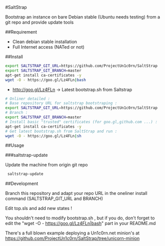 #SaltStrap

Bootstrap an instance on bare Debian stable (Ubuntu needs testing) from a git repo and provide update tools

##Requirement

 * Clean debian stable installation
 * Full Internet access (NATed or not)

##Install 

```bash
export SALTSTRAP_GIT_URL=https://github.com/ProjectUn1c0rn/SaltStrap
export SALTSTRAP_GIT_BRANCH=master
apt-get install ca-certificates -y
wget -O - https://goo.gl/Lz4FLn|bash
```

 * http://goo.gl/Lz4FLn -> Latest bootstrap.sh from Saltstrap

```bash
# Onliner detailed :
# Base repository URL for saltstrap bootstraping :
export SALTSTRAP_GIT_URL=https://github.com/ProjectUn1c0rn/SaltStrap
# Branch :
export SALTSTRAP_GIT_BRANCH=master
# Install basic "trusted" certificates (for goo.gl,github.com ...) :
apt-get install ca-certificates -y
# Get latest bootstrap.sh from SaltStrap and run :
wget -O - https://goo.gl/Lz4FLn|sh
```


##Usage

###saltstrap-update

Update the machine from origin git repo

```bash
 saltstrap-update
```

##Development

Branch this repository and adapt your repo URL in the oneliner install command (SALTSTRAP_GIT_URL and BRANCH)

Edit top.sls and add new states !

You shouldn't need to modify bootstrap.sh , but if you do, don't forget to edit the "wget -O - https://goo.gl/Lz4FLn|bash" part in your README.md

There's a full blown example deploying a Un1c0rn.net minion's at https://github.com/ProjectUn1c0rn/SaltStrap/tree/unicorn-minion



